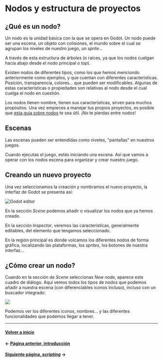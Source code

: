 # Nodos y estructura de proyectos

## ¿Qué es un nodo?

Un nodo es la unidad básica con la que se opera en Godot. Un nodo puede ser una escena, un objeto con colisiones, el mundo sobre el cual se agrupan los niveles de nuestro juego, un _sprite_...

A través de esta estructura de árboles (o raíces, ya que los nodos cuelgan hacia abajo desde el nodo principal o _top_).

Existen nodos de diferentes tipos, como los que hemos menciondo anteriormente como ejemplos, y que cuentan con diferentes características. Posición, transparencia, colores... que pueden ser modificables. Algunas de estas características o propiedades son relativas al nodo desde el cual cuelga el nodo en cuestión.

Los nodos tienen nombre, tienen sus características, sirven para muchos propósitos. Una vez empieces a manejar tus propios proyectos, es posible que [esta guía sobre nodos](https://i.imgur.com/JDUcBiE.jpg) te sea útil. ¡No te pierdas entre nodos!

## Escenas

Las escenas pueden ser entendidas como niveles, "pantallas" en nuestros juegos. 

Cuando ejecutas el juego, estás iniciando una escena. Así que vamos a operar con los nodos escena para organizar y crear nuestro juego.

## Creando un nuevo proyecto

Una vez seleccionamos la creación y nombramos el nuevo proyecto, la interfaz de Godot se presenta así:

![Godot editor](http://docs.godotengine.org/en/stable/_images/empty_editor.png)

En la sección _Scene_ podemos añadir o visualizar los nodos que ya hemos creado.

En la sección _Inspector_, veremos las características, generalmente editables, del elemento que tengamos seleccionado.

En la región principal es donde volcamos los diferentes nodos de forma gráfica, localizando las plataformas, los _sprites_, los botones de nuestra interfaz...

## ¿Cómo crear un nodo?

Cuando en la sección de _Scene_ seleccionas _New node_, aparece este cuadro de diálogo. Aquí vemos todos los tipos de nodos que podemos añadir a nuestra escena (con diferenciables iconos incluso), incluso con un buscador integrado:

![](http://docs.godotengine.org/en/stable/_images/node_classes.png)

Podemos ver los diferentes iconos, nombres... y las diferentes funcionalidades que podemos llegar a tener.

---
#### [Volver a inicio](../README.md)
#### ← [Página anterior, introducción](intro.md)
#### [Siguiente página, _scripting_](scripts.md) →

